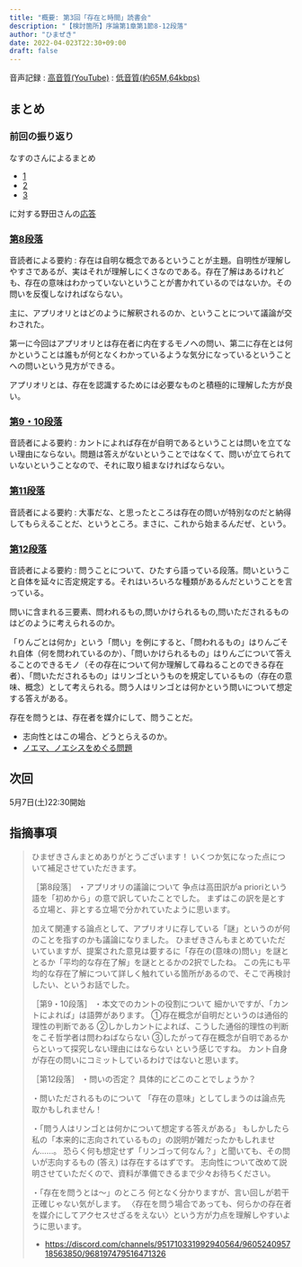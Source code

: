 ```yaml
---
title: "概要: 第3回「存在と時間」読書会"
description: "【検討箇所】序論第1章第1節8-12段落"
author: "ひまぜき"
date: 2022-04-023T22:30+09:00
draft: false
---
```


音声記録
: [高音質(YouTube)](https://www.youtube.com/watch?v=KWFZXE8Jzos)
: [低音質(約65M,64kbps)](https://drive.google.com/file/d/1-Wz_J4mdKKZXk6Z5u01utmcOW3FZeKhO/view)

まとめ
----

### 前回の振り返り

なすのさんによるまとめ
- [1](https://discord.com/channels/951710331992940564/960524095718563850/967088780345479209)
- [2](https://discord.com/channels/951710331992940564/960524095718563850/967149127404240936)
- [3](https://discord.com/channels/951710331992940564/960524095718563850/967149141719384104)

に対する野田さんの[応答](https://discord.com/channels/951710331992940564/960524095718563850/967373604058697738)

### [第8段落](https://youtu.be/KWFZXE8Jzos?t=690)

音読者による要約
:   存在は自明な概念であるということが主題。自明性が理解しやすさであるが、実はそれが理解しにくさなのである。存在了解はあるけれども、存在の意味はわかっていないということが書かれているのではないか。その問いを反復しなければならない。

主に、アプリオリとはどのように解釈されるのか、ということについて議論が交わされた。

第一に今回はアプリオリとは存在者に内在するモノへの問い、第二に存在とは何かということは誰もが何となくわかっているような気分になっているということへの問いという見方ができる。

アプリオリとは、存在を認識するためには必要なものと積極的に理解した方が良い。

### [第9・10段落](https://youtu.be/KWFZXE8Jzos?t=3270)

音読者による要約
:   カントによれば存在が自明であるということは問いを立てない理由にならない。問題は答えがないということではなくて、問いが立てられていないということなので、それに取り組まなければならない。

### [第11段落](https://youtu.be/KWFZXE8Jzos?t=4007)

音読者による要約
:   大事だな、と思ったところは存在の問いが特別なのだと納得してもらえることだ、というところ。まさに、これから始まるんだぜ、という。

### [第12段落](https://youtu.be/KWFZXE8Jzos?t=4629)

音読者による要約
:   問うことについて、ひたすら語っている段落。問いということ自体を延々に否定規定する。それはいろいろな種類があるんだということを言っている。

問いに含まれる三要素、問われるもの,問いかけられるもの,問いただされるものはどのように考えられるのか。

「りんごとは何か」という「問い」を例にすると、「問われるもの」はりんごそれ自体（何を問われているのか）、「問いかけられるもの」はりんごについて答えることのできるモノ（その存在について何か理解して尋ねることのできる存在者）、「問いただされるもの」はリンゴというものを規定しているもの（存在の意味、概念）として考えられる。問う人はリンゴとは何かという問いについて想定する答えがある。

存在を問うとは、存在者を媒介にして、問うことだ。

- 志向性とはこの場合、どうとらえるのか。
- [ノエマ、ノエシスをめぐる問題](https://discord.com/channels/951710331992940564/951711291477741589/967469926174584932)

次回
----

5月7日(土)22:30開始

指摘事項
----

> ひまぜきさんまとめありがとうございます！
> いくつか気になった点について補足させていただきます。
>
> ［第8段落］
> ・アプリオリの議論について
> 争点は高田訳がa prioriという語を「初めから」の意で訳していたことでした。
> まずはこの訳を是とする立場と、非とする立場で分かれていたように思います。
> 
> 加えて関連する論点として、アプリオリに存している「謎」というのが何のことを指すのかも議論になりました。
> ひまぜきさんもまとめていただいていますが、提案された意見は要するに「存在の(意味の)問い」を謎ととるか「平均的な存在了解」を謎ととるかの2択でしたね。
> この先にも平均的な存在了解について詳しく触れている箇所があるので、そこで再検討したい、というお話でした。
> 
> ［第9・10段落］
> ・本文でのカントの役割について
> 細かいですが、「カントによれば」は語弊があります。
> ①存在概念が自明だというのは通俗的理性の判断である
> ②しかしカントによれば、こうした通俗的理性の判断をこそ哲学者は問わねばならない
> ③したがって存在概念が自明であるからといって探究しない理由にはならない
> という感じですね。
> カント自身が存在の問いにコミットしているわけではないと思います。
> 
> ［第12段落］
> ・問いの否定？
> 具体的にどこのことでしょうか？
> 
> ・問いただされるものについて
> 「存在の意味」としてしまうのは論点先取かもしれません！
> 
> ・「問う人はリンゴとは何かについて想定する答えがある」
> もしかしたら私の「本来的に志向されているもの」の説明が雑だったかもしれません……。
> 恐らく何も想定せず「リンゴって何なん？」と聞いても、その問いが志向するもの (答え) は存在するはずです。
> 志向性について改めて説明させていただくので、資料が準備できるまで少々お待ちください。
> 
> ・「存在を問うとは〜」のところ
> 何となく分かりますが、言い回しが若干正確じゃない気がします。
> 〈存在を問う場合であっても、何らかの存在者を媒介にしてアクセスせざるをえない〉という方が力点を理解しやすいように思います。
> * https://discord.com/channels/951710331992940564/960524095718563850/968197479516471326 